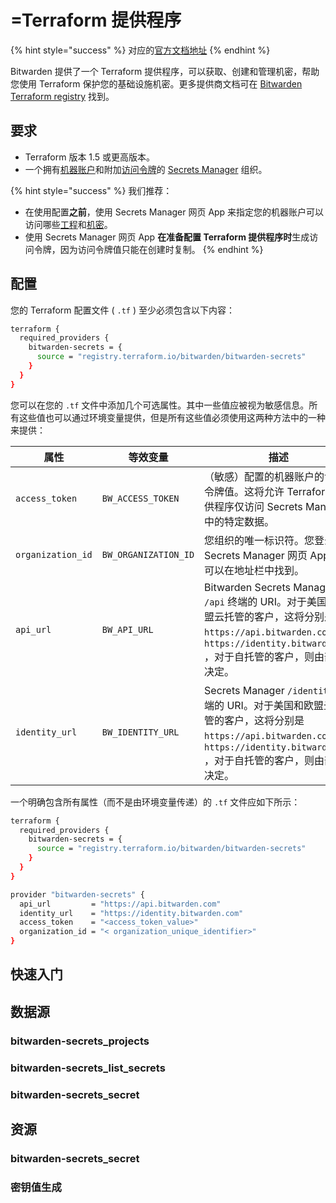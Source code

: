 # =Terraform 提供程序

{% hint style="success" %}
对应的[官方文档地址](https://bitwarden.com/help/terraform-provider/)
{% endhint %}

Bitwarden 提供了一个 Terraform 提供程序，可以获取、创建和管理机密，帮助您使用 Terraform 保护您的基础设施机密。更多提供商文档可在 [Bitwarden Terraform registry](https://registry.terraform.io/providers/bitwarden/bitwarden-secrets/latest/docs) 找到。

## 要求 <a href="#requirements" id="requirements"></a>

* Terraform 版本 1.5 或更高版本。
* 一个拥有[机器账户](../your-secrets/machine-accounts.md)和附加[访问令牌](../your-secrets/access-tokens.md)的 [Secrets Manager](../secrets-manager-overview.md) 组织。

{% hint style="success" %}
我们推荐：

* 在使用配置**之前**，使用 Secrets Manager 网页 App 来指定您的机器账户可以访问哪些[工程](../your-secrets/projects.md)和[机密](../your-secrets/secrets.md)。
* 使用 Secrets Manager 网页 App **在准备配置 Terraform 提供程序时**生成访问令牌，因为访问令牌值只能在创建时复制。
{% endhint %}

## 配置 <a href="#configuration" id="configuration"></a>

您的 Terraform 配置文件 ( `.tf` ) 至少必须包含以下内容：

```bash
terraform {
  required_providers {
    bitwarden-secrets = {
      source = "registry.terraform.io/bitwarden/bitwarden-secrets"
    }
  }
}
```

您可以在您的 `.tf` 文件中添加几个可选属性。其中一些值应被视为敏感信息。所有这些值也可以通过环境变量提供，但是所有这些值必须使用这两种方法中的一种来提供：

| 属性                | 等效变量                 | 描述                                                                                                                                           |
| ----------------- | -------------------- | -------------------------------------------------------------------------------------------------------------------------------------------- |
| `access_token`    | `BW_ACCESS_TOKEN`    | （敏感）配置的机器账户的访问令牌值。这将允许 Terraform 提供程序仅访问 Secrets Manager 中的特定数据。                                                                             |
| `organization_id` | `BW_ORGANIZATION_ID` | 您组织的唯一标识符。您登录到 Secrets Manager 网页 App 时，可以在地址栏中找到。                                                                                           |
| `api_url`         | `BW_API_URL`         | Bitwarden Secrets Manager `/api` 终端的 URI。对于美国和欧盟云托管的客户，这将分别是 `https://api.bitwarden.com` 和 `https://identity.bitwarden.eu` ，对于自托管的客户，则由部署决定。 |
| `identity_url`    | `BW_IDENTITY_URL`    | Secrets Manager `/identity` 终端的 URI。对于美国和欧盟云托管的客户，这将分别是 `https://api.bitwarden.com` 和 `https://identity.bitwarden.eu` ，对于自托管的客户，则由部署决定。      |

一个明确包含所有属性（而不是由环境变量传递）的 `.tf` 文件应如下所示：

```bash
terraform {
  required_providers {
    bitwarden-secrets = {
      source = "registry.terraform.io/bitwarden/bitwarden-secrets"
    }
  }
}

provider "bitwarden-secrets" {
  api_url         = "https://api.bitwarden.com"
  identity_url    = "https://identity.bitwarden.com"
  access_token    = "<access_token_value>"
  organization_id = "< organization_unique_identifier>"
}
```

## 快速入门 <a href="#quick-start" id="quick-start"></a>

## 数据源 <a href="#data-sources" id="data-sources"></a>

### bitwarden-secrets\_projects <a href="#bitwarden-secrets-projects" id="bitwarden-secrets-projects"></a>

### bitwarden-secrets\_list\_secrets <a href="#bitwarden-secrets-list-secrets" id="bitwarden-secrets-list-secrets"></a>

### bitwarden-secrets\_secret <a href="#bitwarden-secrets-secret" id="bitwarden-secrets-secret"></a>

## 资源 <a href="#resources" id="resources"></a>

### bitwarden-secrets\_secret <a href="#bitwarden-secrets-secret" id="bitwarden-secrets-secret"></a>

### 密钥值生成 <a href="#secret-value-generation" id="secret-value-generation"></a>

